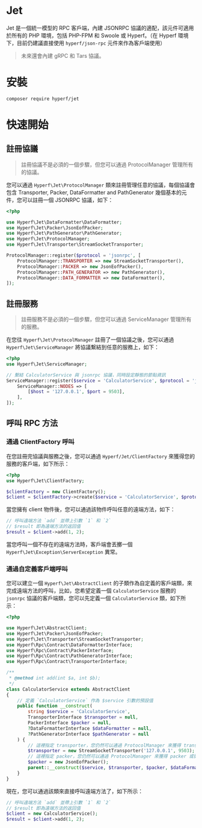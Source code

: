 # Jet

Jet 是一個統一模型的 RPC 客戶端，內建 JSONRPC 協議的適配，該元件可適用於所有的 PHP 環境，包括 PHP-FPM 和 Swoole 或 Hyperf。（在 Hyperf 環境下，目前仍建議直接使用 `hyperf/json-rpc` 元件來作為客戶端使用）

> 未來還會內建 gRPC 和 Tars 協議。

# 安裝

```bash
composer require hyperf/jet
```

# 快速開始

## 註冊協議

> 註冊協議不是必須的一個步驟，但您可以通過 ProtocolManager 管理所有的協議。

您可以通過 `Hyperf\Jet\ProtocolManager` 類來註冊管理任意的協議，每個協議會包含 Transporter, Packer, DataFormatter and PathGenerator 幾個基本的元件，您可以註冊一個 JSONRPC 協議，如下：

```php
<?php

use Hyperf\Jet\DataFormatter\DataFormatter;
use Hyperf\Jet\Packer\JsonEofPacker;
use Hyperf\Jet\PathGenerator\PathGenerator;
use Hyperf\Jet\ProtocolManager;
use Hyperf\Jet\Transporter\StreamSocketTransporter;

ProtocolManager::register($protocol = 'jsonrpc', [
    ProtocolManager::TRANSPORTER => new StreamSocketTransporter(),
    ProtocolManager::PACKER => new JsonEofPacker(),
    ProtocolManager::PATH_GENERATOR => new PathGenerator(),
    ProtocolManager::DATA_FORMATTER => new DataFormatter(),
]);
```

## 註冊服務

> 註冊服務不是必須的一個步驟，但您可以通過 ServiceManager 管理所有的服務。

在您往 `Hyperf\Jet\ProtocolManager` 註冊了一個協議之後，您可以通過 `Hyperf\Jet\ServiceManager` 將協議繫結到任意的服務上，如下：

```php
<?php
use Hyperf\Jet\ServiceManager;

// 繫結 CalculatorService 與 jsonrpc 協議，同時設定靜態的節點資訊
ServiceManager::register($service = 'CalculatorService', $protocol = 'jsonrpc', [
    ServiceManager::NODES => [
        [$host = '127.0.0.1', $port = 9503],
    ],
]);
```

## 呼叫 RPC 方法

### 通過 ClientFactory 呼叫

在您註冊完協議與服務之後，您可以通過 `Hyperf/Jet/ClientFactory` 來獲得您的服務的客戶端，如下所示：

```php
<?php
use Hyperf\Jet\ClientFactory;

$clientFactory = new ClientFactory();
$client = $clientFactory->create($service = 'CalculatorService', $protocol = 'jsonrpc');
```

當您擁有 client 物件後，您可以通過該物件呼叫任意的遠端方法，如下：

```php
// 呼叫遠端方法 `add` 並帶上引數 `1` 和 `2`
// $result 即為遠端方法的返回值
$result = $client->add(1, 2);
```

當您呼叫一個不存在的遠端方法時，客戶端會丟擲一個 `Hyperf\Jet\Exception\ServerException` 異常。

### 通過自定義客戶端呼叫

您可以建立一個 `Hyperf\Jet\AbstractClient` 的子類作為自定義的客戶端類，來完成遠端方法的呼叫，比如，您希望定義一個 `CalculatorService` 服務的 `jsonrpc` 協議的客戶端類，您可以先定義一個 `CalculatorService` 類，如下所示：

```php
<?php

use Hyperf\Jet\AbstractClient;
use Hyperf\Jet\Packer\JsonEofPacker;
use Hyperf\Jet\Transporter\StreamSocketTransporter;
use Hyperf\Rpc\Contract\DataFormatterInterface;
use Hyperf\Rpc\Contract\PackerInterface;
use Hyperf\Rpc\Contract\PathGeneratorInterface;
use Hyperf\Rpc\Contract\TransporterInterface;

/**
 * @method int add(int $a, int $b);
 */
class CalculatorService extends AbstractClient
{
    // 定義 `CalculatorService` 作為 $service 引數的預設值
    public function __construct(
        string $service = 'CalculatorService',
        TransporterInterface $transporter = null,
        PackerInterface $packer = null,
        ?DataFormatterInterface $dataFormatter = null,
        ?PathGeneratorInterface $pathGenerator = null
    ) {
        // 這裡指定 transporter，您仍然可以通過 ProtocolManager 來獲得 transporter 或從建構函式傳遞
        $transporter = new StreamSocketTransporter('127.0.0.1', 9503);
        // 這裡指定 packer，您仍然可以通過 ProtocolManager 來獲得 packer 或從建構函式傳遞
        $packer = new JsonEofPacker();
        parent::__construct($service, $transporter, $packer, $dataFormatter, $pathGenerator);
    }
}
```

現在，您可以通過該類來直接呼叫遠端方法了，如下所示：

```php
// 呼叫遠端方法 `add` 並帶上引數 `1` 和 `2`
// $result 即為遠端方法的返回值
$client = new CalculatorService();
$result = $client->add(1, 2);
```